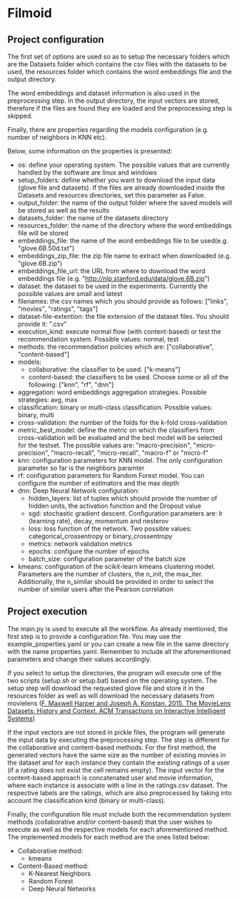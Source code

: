 # Filmoid

## Project configuration

The first set of options are used so as to setup the necessary folders which are the Datasets folder which 
contains the csv files with the datasets to be used, the resources folder which contains the word embeddings 
file and the output directory.
 
The word embeddings and dataset information is also used in the preprocessing step. In the output directory, the input
vectors are stored, therefore if the files are found they are loaded and the preprocessing step is skipped.

Finally, there are properties regarding the models configuration (e.g. number of neighbors in KNN etc).

Below, some information on the properties is presented:

* os: define your operating system. The possible values that are currently handled by the software are linux
and windows
* setup_folders: define whether you want to download the input data (glove file and datasets). If the files
are already downloaded inside the Datasets and resources directories, set this parameter as False.
* output_folder: the name of the output folder where the saved models will be stored as well as the results
* datasets_folder: the name of the datasets directory
* resources_folder: the name of the directory where the word embeddings file will be stored
* embeddings_file: the name of the word embeddings file to be used(e.g. "glove.6B.50d.txt")
* embeddings\_zip\_file: the zip file name to extract when downloaded (e.g. "glove.6B.zip")
* embeddings\_file\_url: the URL from where to download the word embeddings file (e.g. "http://nlp.stanford.edu/data/glove.6B.zip")
* dataset: the dataset to be used in the experiments. Currently the possible values are small and latest
* filenames: the csv names which you should provide as follows: ["links", "movies", "ratings", "tags"]
* dataset-file-extention: the file extension of the dataset files. You should provide it: ".csv"
* execution_kind: execute normal flow (with content-based) or test the recommendation system. Possible values: normal, test
* methods: the recommendation policies which are: ["collaborative", "content-based"]
* models:
    * collaborative: the classifier to be used. ["k-means"]
    * content-based: the classifiers to be used. Choose some or all of the following: ["knn", "rf", "dnn"]
* aggregation: word embeddings aggregation strategies. Possible strategies: avg, max
* classification: binary or multi-class classification. Possible values: binary, multi
* cross-validation: the number of the folds for the k-fold cross-validation
* metric\_best\_model: define the metric on which the classifiers from cross-validation will be evaluated and the best model
will be selected for the testset. The possible values are: "macro-precision", "micro-precision", "macro-recall", "micro-recall", "macro-f" or "micro-f"
* knn: configuration parameters for KNN model. The only configuration parameter so far is the neighbors paramter
* rf: configuration parameters for Random Forest model. You can configure the number of estimators and the max depth
* dnn: Deep Neural Network configuration:
    * hidden_layers: list of tuples which should provide the number of hidden units, the activation function and the Dropout value
    * sgd: stochastic gradient descent. Configuration parameters are: lr (learning rate), decay, momentum and nesterov
    * loss: loss function of the network. Two possible values: categorical\_crossentropy or binary\_crossentropy
    * metrics: network validation metrics
    * epochs: configure the number of epochs
    * batch_size: configuration parameter of the batch size
* kmeans: configuration of the scikit-learn kmeans clustering model. Parameters are the number of clusters, the n_init, the max_iter.
Additionally, the n_similar should be provided in order to select the number of similar users after the Pearson correlation

## Project execution

The main.py is used to execute all the workflow. As already mentioned, the first step is to provide a configuration
file. You may use the example_properties.yaml or you can create a new file in the same directory with the name
properties.yaml. Remember to include all the aforementioned parameters and change their values accordingly.

If you select to setup the directories, the program will execute one of the two scripts (setup.sh or setup.bat) based
on the operating system. The setup step will download the requested glove file and store it in the resources folder
as well as will download the necessary datasets from movielens ([F. Maxwell Harper and Joseph A. Konstan. 2015. 
The MovieLens Datasets: History and Context. ACM Transactions on Interactive Intelligent Systems](https://doi.org/10.1145/2827872))

If the input vectors are not stored in pickle files, the program will generate the input data by executing the
preprocessing step. The step is different for the collaborative and content-based methods. For the first method, the
generated vectors have the same size as the number of existing movies in the dataset and for each instance they contain
the existing ratings of a user (if a rating does not exist the cell remains empty). The input vector for the content-based
approach is concatenated user and movie information, where each instance is associate with a line in the ratings.csv 
dataset. The respective labels are the ratings, which are also preprocessed by taking into account the classification
kind (binary or multi-class). 

Finally, the configuration file must include both the recommendation system methods (collaborative and/or content-based)
that the user wishes to execute as well as the respective models for each aforementioned method. The implemented models
for each method are the ones listed below:

* Collaborative method:
    * kmeans
* Content-Based method:
    * K-Nearest Neighbors
    * Random Forest
    * Deep Neural Networks